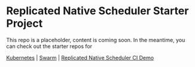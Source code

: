 Replicated Native Scheduler Starter Project
==================

This repo is a placeholder, content is coming soon. In the meantime, you can check out the starter repos for

[Kubernetes](https://github.com/replicatedhq/replicated-starter-kubernetes)
| [Swarm](https://github.com/replicatedhq/replicated-starter-swarm) | [Replicated Native Scheduler CI Demo](https://github.com/replicatedhq/replicated-ci-demo)

